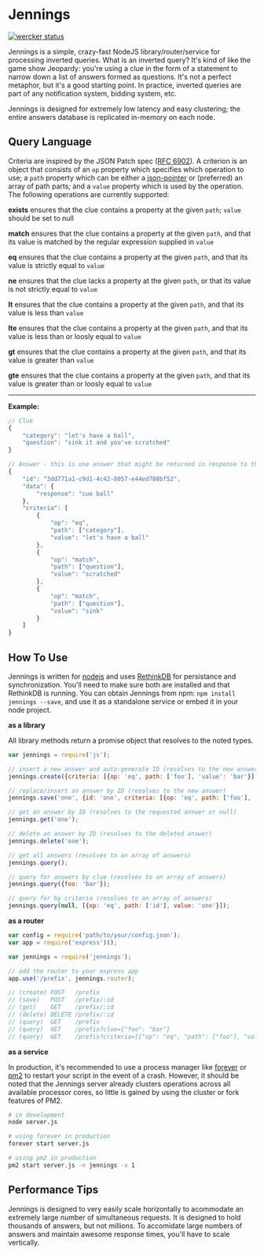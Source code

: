 Jennings
========

[![wercker status](https://app.wercker.com/status/7c36ae034960f9fc1efe31095c2625dc/s "wercker status")](https://app.wercker.com/project/bykey/7c36ae034960f9fc1efe31095c2625dc)

Jennings is a simple, crazy-fast NodeJS library/router/service for processing inverted queries. What is an inverted query? It's kind of like the game show Jeopardy: you're using a clue in the form of a statement to narrow down a list of answers formed as questions. It's not a perfect metaphor, but it's a good starting point. In practice, inverted queries are part of any notification system, bidding system, etc.

Jennings is designed for extremely low latency and easy clustering; the entire answers database is replicated in-memory on each node.


Query Language
--------------
Criteria are inspired by the JSON Patch spec ([RFC 6902](https://tools.ietf.org/html/rfc6902)). A criterion is an object that consists of an `op` property which specifies which operation to use; a `path` property which can be either a [json-pointer](https://tools.ietf.org/html/rfc6901) or (preferred) an array of path parts; and a `value` property which is used by the operation. The following operations are currently supported:

**exists** ensures that the clue contains a property at the given `path`; `value` should be set to null

**match** ensures that the clue contains a property at the given `path`, and that its value is matched by the regular expression supplied in `value`

**eq** ensures that the clue contains a property at the given `path`, and that its value is strictly equal to `value`

**ne** ensures that the clue lacks a property at the given `path`, or that its value is not strictly equal to `value`

**lt** ensures that the clue contains a property at the given `path`, and that its value is less than `value`

**lte** ensures that the clue contains a property at the given `path`, and that its value is less than or loosly equal to `value`

**gt** ensures that the clue contains a property at the given `path`, and that its value is greater than `value`

**gte** ensures that the clue contains a property at the given `path`, and that its value is greater than or loosly equal to `value`

----

**Example:**

```js
// Clue
{
	"category": "let's have a ball",
	"question": "sink it and you've scratched"
}

// Answer - this is one answer that might be returned in response to the above clue
{
	"id": "3dd771a1-c9d1-4c42-8057-e44ed788bf52",
	"data": {
		"response": "cue ball"
	},
	"criteria": [
		{
			"op": "eq",
			"path": ["category"],
			"value": "let's have a ball"
		},
		{
			"op": "match",
			"path": ["question"],
			"value": "scratched"
		},
		{
			"op": "match",
			"path": ["question"],
			"value": "sink"
		}
	]
}
```


How To Use
----------

Jennings is written for [nodejs](http://nodejs.org/) and uses [RethinkDB](rethinkdb.com) for persistance and synchronization. You'll need to make sure both are installed and that RethinkDB is running. You can obtain Jennings from npm: `npm install jennings --save`, and use it as a standalone service or embed it in your node project.


**as a library**

All library methods return a promise object that resolves to the noted types.

```js
var jennings = require('js');

// insert a new answer and auto-generate ID (resolves to the new answer)
jennings.create({criteria: [{op: 'eq', path: ['foo'], 'value': 'bar'}], data: {cool: 'beans'}});

// replace/insert an answer by ID (resolves to the new answer)
jennings.save('one', {id: 'one', criteria: [{op: 'eq', path: ['foo'], 'value': 'bar'}], data: {cool: 'beans'}});

// get an answer by ID (resolves to the requested answer or null)
jennings.get('one');

// delete an answer by ID (resolves to the deleted answer)
jennings.delete('one');

// get all answers (resolves to an array of answers)
jennings.query();

// query for answers by clue (resolves to an array of answers)
jennings.query({foo: 'bar'});

// query for by criteria (resolves to an array of answers)
jennings.query(null, [{op: 'eq', path: ['id'], value: 'one'}]);

```

**as a router**

```js
var config = require('path/to/your/config.json');
var app = require('express')();

var jennings = require('jennings');

// add the router to your express app
app.use('/prefix', jennings.router);

// (create) POST   /prefix
// (save)   POST   /prefix/:id
// (get)    GET    /prefix/:id
// (delete) DELETE /prefix/:id
// (query)  GET    /prefix
// (query)  GET    /prefix?clue={"foo": "bar"}
// (query)  GET    /prefix?criteria=[{"op": "eq", "path": ["foo"], "value": "bar"}]

```

**as a service**

In production, it's recommended to use a process manager like [forever](https://www.npmjs.com/package/forever) or [pm2](https://www.npmjs.com/package/pm2) to restart your script in the event of a crash. However, it should be noted that the Jennings server already clusters operations across all available processor cores, so little is gained by using the cluster or fork features of PM2.

```bash
# in development
node server.js

# using forever in production
forever start server.js

# using pm2 in production
pm2 start server.js -n jennings -x 1
```


Performance Tips
----------------

Jennings is designed to very easily scale horizontally to acommodate an extremely large number of simultaneous requests. It is designed to hold thousands of answers, but not millions. To accomidate large numbers of answers and maintain awesome response times, you'll have to scale vertically.

